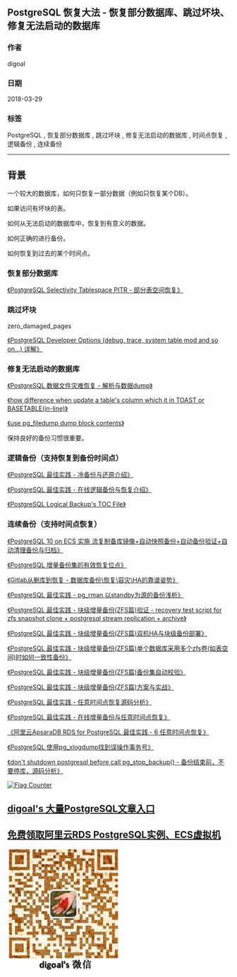 ## PostgreSQL 恢复大法 - 恢复部分数据库、跳过坏块、修复无法启动的数据库  
                                                           
### 作者                                                           
digoal                                                           
                                                           
### 日期                                                           
2018-03-29                                                         
                                                           
### 标签                                                           
PostgreSQL , 恢复部分数据库 , 跳过坏块 , 修复无法启动的数据库 , 时间点恢复 , 逻辑备份 , 连续备份    
                                                           
----                                                           
                                                           
## 背景    
一个较大的数据库，如何只恢复一部分数据（例如只恢复某个DB）。  
  
如果访问有坏块的表。  
  
如何从无法启动的数据库中，恢复到有意义的数据。  
  
如何正确的进行备份。  
  
如何恢复到过去的某个时间点。  
  
### 恢复部分数据库  
  
[《PostgreSQL Selectivity Tablespace PITR - 部分表空间恢复》](../201204/20120426_01.md)    
  
### 跳过坏块  
  
zero_damaged_pages  
  
[《PostgreSQL Developer Options (debug, trace, system table mod and so on...) 详解》](../201301/20130128_01.md)    
  
### 修复无法启动的数据库  
  
[《PostgreSQL 数据文件灾难恢复 - 解析与数据dump》](../201703/20170310_03.md)    
  
[《how difference when update a table's column which it in TOAST or BASETABLE(in-line)》](../201202/20120216_01.md)    
  
[《use pg_filedump dump block contents》](../201105/20110526_01.md)    
  
保持良好的备份习惯很重要。   
  
### 逻辑备份（支持恢复到备份时间点）  
  
[《PostgreSQL 最佳实践 - 冷备份与还原介绍》](../201608/20160823_02.md)    
  
[《PostgreSQL 最佳实践 - 在线逻辑备份与恢复介绍》](../201608/20160823_01.md)    
  
[《PostgreSQL Logical Backup's TOC File》](../201204/20120412_01.md)    
  
### 连续备份（支持时间点恢复）  
  
[《PostgreSQL 10 on ECS 实施 流复制备库镜像+自动快照备份+自动备份验证+自动清理备份与归档》](../201711/20171129_02.md)    
  
[《PostgreSQL 增量备份集的有效恢复位点》](../201708/20170823_03.md)    
  
[《Gitlab从删库到恢复 - 数据库备份\恢复\容灾\HA的靠谱姿势》](../201702/20170201_01.md)    
  
[《PostgreSQL 最佳实践 - pg_rman 以standby为源的备份浅析》](../201608/20160829_02.md)    
  
  
[《PostgreSQL 最佳实践 - 块级增量备份(ZFS篇)验证 - recovery test script for zfs snapshot clone + postgresql stream replication + archive》](../201608/20160823_09.md)    
  
[《PostgreSQL 最佳实践 - 块级增量备份(ZFS篇)双机HA与块级备份部署》](../201608/20160823_08.md)    
  
[《PostgreSQL 最佳实践 - 块级增量备份(ZFS篇)单个数据库采用多个zfs卷(如表空间)时如何一致性备份》](../201608/20160823_07.md)    
  
[《PostgreSQL 最佳实践 - 块级增量备份(ZFS篇)备份集自动校验》](../201608/20160823_06.md)    
  
[《PostgreSQL 最佳实践 - 块级增量备份(ZFS篇)方案与实战》](../201608/20160823_05.md)    
  
[《PostgreSQL 最佳实践 - 任意时间点恢复源码分析》](../201608/20160823_04.md)    
  
[《PostgreSQL 最佳实践 - 在线增量备份与任意时间点恢复》](../201608/20160823_03.md)    
  
[《阿里云ApsaraDB RDS for PostgreSQL 最佳实践 - 6 任意时间点恢复》](../201512/20151220_06.md)    
  
[《PostgreSQL 使用pg_xlogdump找到误操作事务号》](../201512/20151210_01.md)    
  
  
[《don't shutdown postgresql before call pg_stop_backup() - 备份结束前，不要停库，源码分析》](../201509/20150911_01.md)    
  
  
<a rel="nofollow" href="http://info.flagcounter.com/h9V1"  ><img src="http://s03.flagcounter.com/count/h9V1/bg_FFFFFF/txt_000000/border_CCCCCC/columns_2/maxflags_12/viewers_0/labels_0/pageviews_0/flags_0/"  alt="Flag Counter"  border="0"  ></a>  
  
  
  
  
  
  
## [digoal's 大量PostgreSQL文章入口](https://github.com/digoal/blog/blob/master/README.md "22709685feb7cab07d30f30387f0a9ae")
  
  
## [免费领取阿里云RDS PostgreSQL实例、ECS虚拟机](https://free.aliyun.com/ "57258f76c37864c6e6d23383d05714ea")
  
  
![digoal's weixin](../pic/digoal_weixin.jpg "f7ad92eeba24523fd47a6e1a0e691b59")
  
